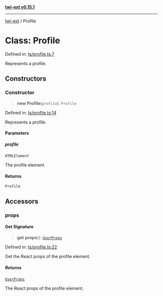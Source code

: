 [**twi-ext v0.15.1**](../README.md)

***

[twi-ext](../README.md) / Profile

# Class: Profile

Defined in: [ts/profile.ts:7](https://github.com/Robot-Inventor/twi-ext/blob/eddc0d5719158952055e3534e272bc14561b8c30/src/ts/profile.ts#L7)

Represents a profile.

## Constructors

### Constructor

> **new Profile**(`profile`): `Profile`

Defined in: [ts/profile.ts:14](https://github.com/Robot-Inventor/twi-ext/blob/eddc0d5719158952055e3534e272bc14561b8c30/src/ts/profile.ts#L14)

Represents a profile.

#### Parameters

##### profile

`HTMLElement`

The profile element.

#### Returns

`Profile`

## Accessors

### props

#### Get Signature

> **get** **props**(): [`UserProps`](../interfaces/UserProps.md)

Defined in: [ts/profile.ts:22](https://github.com/Robot-Inventor/twi-ext/blob/eddc0d5719158952055e3534e272bc14561b8c30/src/ts/profile.ts#L22)

Get the React props of the profile element.

##### Returns

[`UserProps`](../interfaces/UserProps.md)

The React props of the profile element.
